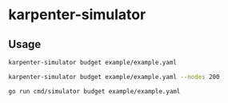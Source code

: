 # karpenter-simulator


## Usage


```bash
karpenter-simulator budget example/example.yaml

karpenter-simulator budget example/example.yaml --nodes 200
```


```bash
go run cmd/simulator budget example/example.yaml
```
